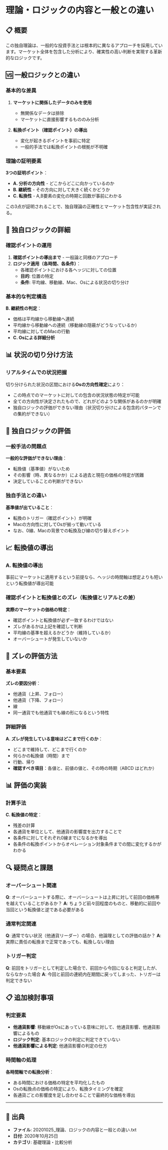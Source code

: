 # 理論・ロジックの内容と一般との違い

## 📋 概要

この独自理論は、一般的な投資手法とは根本的に異なるアプローチを採用しています。マーケット全体を包含した分析により、確実性の高い判断を実現する革新的なロジックです。

## 🆚 一般ロジックとの違い

### 基本的な差異
1. **マーケットに関係したデータのみを使用**
   - 無関係なデータは排除
   - マーケットに直接影響するもののみ分析

2. **転換ポイント（確認ポイント）の導出**
   - 変化が起きるポイントを事前に特定
   - 一般的手法では転換ポイントの根拠が不明確

### 理論の証明要素
**3つの証明ポイント**：
- **A. 分析の方向性** - どこからどこに向かっているのか
- **B. 継続性** - その方向に対して大きく続くかどうか
- **C. 転換性** - A,B要素の変化の時期と回数が事前にわかる

この3点が証明されることで、独自理論の正確性とマーケット包含性が実証される。

## 🔧 独自ロジックの詳細

### 確認ポイントの運用
1. **確認ポイントの導出まで** - 一般論と同様のアプローチ
2. **ロジック適用（各時間、各条件）**：
   - 各確認ポイントにおける各ヘッジに対しての位置
   - **目的**: 位置の特定
   - **条件**: 平均線、移動線、Mac、Osによる状況の切り分け

### 基本的な判定構造
**B. 継続性の判定**：
- 価格は平均線から移動線へ連続
- 平均線から移動線への連続（移動線の隠蔽がどうなっているか）
- 平均線に対してのMacの行動
- **C. Osによる詳細分析**

## 📊 状況の切り分け方法

### リアルタイムでの状況把握
切り分けられた状況の区間における**Osの方向性確定**により：
- この時点でのマーケットに対しての包含の状況状態の特定が可能
- 全ての方向性が決定されたもので、どれがどのような関係があるのかが明確
- 独自ロジックの評価ができない理由（状況切り分けによる包含的パターンでの集約ができない）

## 🎯 独自ロジックの評価

### 一般手法の問題点
**一般的な評価ができない理由**：
- 転換値（基準値）がないため
- その影響（時、異なるかか）による過去と現在の価格の特定が困難
- 決定していることの判断ができない

### 独自手法との違い
**基準値が出ていること**：
- 転換のトリガー（確認ポイント）が明確
- Macの方向性に対してOsが揃って動いている
- なお、0線、Macの背景での転換及び線の切り替えポイント

## 📈 転換値の導出

### A. 転換値の導出
事前にマーケットに適用するという前提なら、ヘッジの時間軸は想定よりも短いという転換値が導出可能

### 確認ポイントと転換値とのズレ（転換値とリアルとの差）
**実際のマーケットの価格の特定**：
- 確認ポイントと転換値が必ず一致するわけではない
- ズレがあるかは上記を確認して判断
- 平均線の基準を超えるかどうか（維持しているか）
- オーバーシュートが発生していないか

## 🔄 ズレの評価方法

### 基本要素
**ズレの要因分析**：
- 他通貨（上昇、フォロー）
- 他通貨（下降、フォロー）
- 線
- 同一通貨でも他通貨でも線の形になるという特性

### 詳細評価
**A. ズレが発生している意味はどこまで行くのか**：
- どこまで維持して、どこまで行くのか
- 何らかの転換値（時間）まで
- 行動、帰り
- **確認すべき項目**：各値と、前値の値と、その時の時期（ABCD はどれか）

## 📊 評価の実装

### 計算手法
**C. 転換値の特定**：
- 残差の計算
- 各通貨を単位として、他通貨の影響度を出力することで
- 各条件に対してそれぞれ0線までになるかを導出
- 各条件の転換ポイントからオペレーション対象条件までの間に変化するかがわかる

## 🔍 疑問点と課題

### オーバーシュート関連
**Q**: オーバーシュートする際に、オーバーシュートは上昇に対して前回の価格帯を越えていることがあるか？
**A**: ちょうど前々回程度のものと、移動的に前回や当回という転換値と逆である必要がある

### 通常判定関連
**Q**: 通常でない状況（他通貨リーダー）の場合、他論理としての評価の話か？
**A**: 実際に責任の転換まで正常であっても、転換しない理由

### トリガー判定
**Q**: 前回をトリガーとして判定した場合で、前回から今回になると判定したが、ならなかった場合
**A**: 今回と前回の連続内在期間に戻ってしまった、トリガーは判定できない

## 📋 追加検討事項

### 判定要素
- **他通貨影響**: 移動線がOsにあっている意味に対して、他通貨影響、他通貨影響によるもの
- **ロジック判定**: 基本ロジックの判定に判定できていない
- **他通貨影響による判定**: 他通貨影響の判定の仕方

### 時間軸の処理
**各時間軸での転換分析**：
- ある時間における価格の特定を平均化したもの
- Osの転換点の価格の特定により、転換タイミングを確定
- 各通貨ごとの影響度を足し合わせることで最終的な価格を導出

---

## 📅 出典
- **ファイル**: 20201025_理論、ロジックの内容と一般との違い.txt
- **日付**: 2020年10月25日
- **カテゴリ**: 基礎理論・比較分析